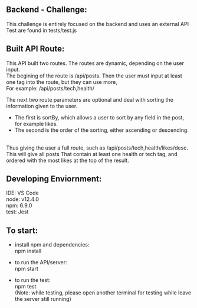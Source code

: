 ## Backend - Challenge:
This challenge is entirely focused on the backend and uses an external API
Test are found in tests/test.js

## Built API Route:
This API built two routes. The routes are dynamic, depending on the user input. <br>
The begining of the route is /api/posts. Then the user must input at least one tag into the route, but they can use more,
<br>For example: /api/posts/tech,health/

The next two route parameters are optional and deal with sorting the information given to the user.<br>
- The first is sortBy, which allows a user to sort by any field in the post, for example likes.<br>
- The second is the order of the sorting, either ascending or descending.<br><br>

Thus giving the user a full route, such as /api/posts/tech,health/likes/desc.  This will give all posts
That contain at least one health or tech tag, and ordered with the most likes at the top of the result.

## Developing Enviornment:
IDE: VS Code<br>
node: v12.4.0 <br>
npm: 6.9.0 <br>
test: Jest

## To start: 
- install npm and dependencies:<br>
    npm install<br>

- to run the API/server:<br>
    npm start<br>

- to run the test:<br>
    npm test<br>
    (Note: while testing, please open another terminal for testing while leave the server still running)
